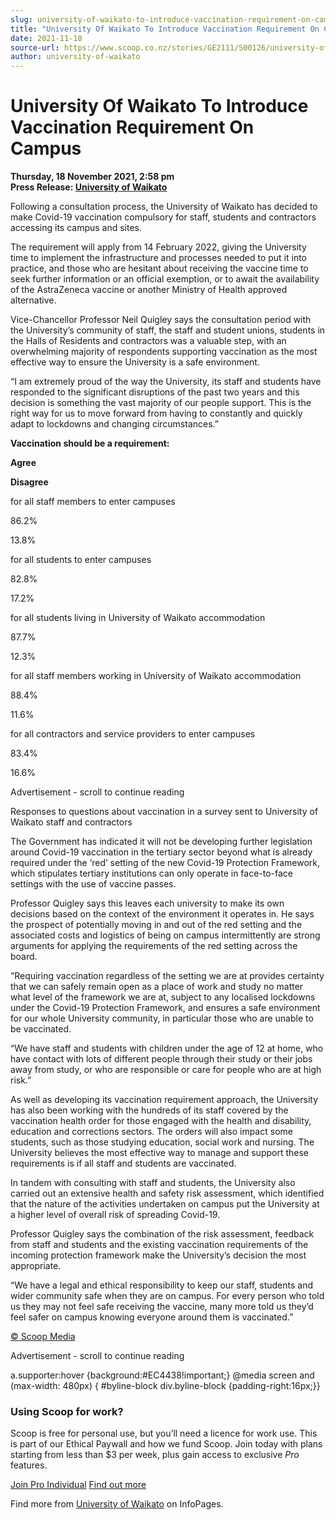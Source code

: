 ```yaml
---
slug: university-of-waikato-to-introduce-vaccination-requirement-on-campus
title: "University Of Waikato To Introduce Vaccination Requirement On Campus"
date: 2021-11-18
source-url: https://www.scoop.co.nz/stories/GE2111/S00126/university-of-waikato-to-introduce-vaccination-requirement-on-campus.htm
author: university-of-waikato
---
```

University Of Waikato To Introduce Vaccination Requirement On Campus
====================================================================

**Thursday, 18 November 2021, 2:58 pm**  
**Press Release: [University of Waikato](https://info.scoop.co.nz/University_of_Waikato)**

Following a consultation process, the University of Waikato has decided to make Covid-19 vaccination compulsory for staff, students and contractors accessing its campus and sites.

The requirement will apply from 14 February 2022, giving the University time to implement the infrastructure and processes needed to put it into practice, and those who are hesitant about receiving the vaccine time to seek further information or an official exemption, or to await the availability of the AstraZeneca vaccine or another Ministry of Health approved alternative.

Vice-Chancellor Professor Neil Quigley says the consultation period with the University’s community of staff, the staff and student unions, students in the Halls of Residents and contractors was a valuable step, with an overwhelming majority of respondents supporting vaccination as the most effective way to ensure the University is a safe environment.

“I am extremely proud of the way the University, its staff and students have responded to the significant disruptions of the past two years and this decision is something the vast majority of our people support. This is the right way for us to move forward from having to constantly and quickly adapt to lockdowns and changing circumstances.”

**Vaccination should be a requirement:**

**Agree**

**Disagree**

for all staff members to enter campuses

86.2%

13.8%

for all students to enter campuses

82.8%

17.2%

for all students living in University of Waikato accommodation

87.7%

12.3%

for all staff members working in University of Waikato accommodation

88.4%

11.6%

for all contractors and service providers to enter campuses

83.4%

16.6%

Advertisement - scroll to continue reading





Responses to questions about vaccination in a survey sent to University of Waikato staff and contractors

The Government has indicated it will not be developing further legislation around Covid-19 vaccination in the tertiary sector beyond what is already required under the ‘red’ setting of the new Covid-19 Protection Framework, which stipulates tertiary institutions can only operate in face-to-face settings with the use of vaccine passes.

Professor Quigley says this leaves each university to make its own decisions based on the context of the environment it operates in. He says the prospect of potentially moving in and out of the red setting and the associated costs and logistics of being on campus intermittently are strong arguments for applying the requirements of the red setting across the board.

“Requiring vaccination regardless of the setting we are at provides certainty that we can safely remain open as a place of work and study no matter what level of the framework we are at, subject to any localised lockdowns under the Covid-19 Protection Framework, and ensures a safe environment for our whole University community, in particular those who are unable to be vaccinated.

“We have staff and students with children under the age of 12 at home, who have contact with lots of different people through their study or their jobs away from study, or who are responsible or care for people who are at high risk.”

As well as developing its vaccination requirement approach, the University has also been working with the hundreds of its staff covered by the vaccination health order for those engaged with the health and disability, education and corrections sectors. The orders will also impact some students, such as those studying education, social work and nursing. The University believes the most effective way to manage and support these requirements is if all staff and students are vaccinated.

In tandem with consulting with staff and students, the University also carried out an extensive health and safety risk assessment, which identified that the nature of the activities undertaken on campus put the University at a higher level of overall risk of spreading Covid-19.

Professor Quigley says the combination of the risk assessment, feedback from staff and students and the existing vaccination requirements of the incoming protection framework make the University’s decision the most appropriate.

“We have a legal and ethical responsibility to keep our staff, students and wider community safe when they are on campus. For every person who told us they may not feel safe receiving the vaccine, many more told us they’d feel safer on campus knowing everyone around them is vaccinated.”

[© Scoop Media](http://www.scoop.co.nz/about/terms.html)  

Advertisement - scroll to continue reading



a.supporter:hover {background:#EC4438!important;} @media screen and (max-width: 480px) { #byline-block div.byline-block {padding-right:16px;}}

### Using Scoop for work?

Scoop is free for personal use, but you’ll need a licence for work use. This is part of our Ethical Paywall and how we fund Scoop. Join today with plans starting from less than $3 per week, plus gain access to exclusive _Pro_ features.  
  
[Join Pro Individual](https://pro.scoop.co.nz/Individual/?from=ProIn24) [Find out more](https://pro.scoop.co.nz/using-scoop-for-work/?from=ProIn24)

Find more from [University of Waikato](https://info.scoop.co.nz/University_of_Waikato) on InfoPages.